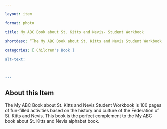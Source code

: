```yaml
--- 

layout: item 

format: photo 

title: My ABC Book about St. Kitts and Nevis- Student Workbook

shortdesc: “The My ABC Book about St. Kitts and Nevis Student Workbook is 100 pages of fun-filled activities based on the history and culture of the Federation of St. Kitts and Nevis.”
 
categories: [ Children's Book ]

alt-text:  

 

--- 
```


## About this Item 

The My ABC Book about St. Kitts and Nevis Student Workbook is 100 pages of fun-filled activities based on the history and culture of the Federation of St. Kitts and Nevis. This book is the perfect complement to the My ABC book about St. Kitts and Nevis alphabet book. 
